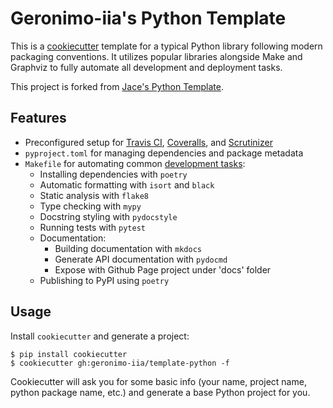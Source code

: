 # Geronimo-iia's Python Template

This is a [cookiecutter](https://github.com/cookiecutter/cookiecutter) template for a typical Python library following modern packaging conventions. It utilizes popular libraries alongside Make and Graphviz to fully automate all development and deployment tasks.

This project is forked from [Jace's Python Template](https://github.com/jacebrowning/template-python).

## Features

* Preconfigured setup for [Travis CI](https://travis-ci.org/), [Coveralls](https://coveralls.io/), and [Scrutinizer](https://scrutinizer-ci.com/)
* `pyproject.toml` for managing dependencies and package metadata
* `Makefile` for automating common [development tasks](https://github.com/geronimo-iia/template-python/blob/master/%7B%7Bcookiecutter.project_name%7D%7D/mkdocs/docs/contributing.md):
    - Installing dependencies with `poetry`
    - Automatic formatting with `isort` and `black`
    - Static analysis with `flake8`
    - Type checking with `mypy`
    - Docstring styling with `pydocstyle`
    - Running tests with `pytest`
    - Documentation:
      - Building documentation with `mkdocs`
      - Generate API documentation with `pydocmd`
      - Expose with Github Page project under 'docs' folder
    - Publishing to PyPI using `poetry`
    

## Usage

Install `cookiecutter` and generate a project:

```
$ pip install cookiecutter
$ cookiecutter gh:geronimo-iia/template-python -f
```

Cookiecutter will ask you for some basic info (your name, project name, python package name, etc.) and generate a base Python project for you.
